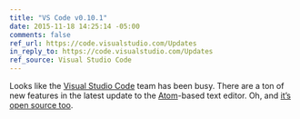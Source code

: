 ```yaml
---
title: "VS Code v0.10.1"
date: 2015-11-18 14:25:14 -05:00
comments: false
ref_url: https://code.visualstudio.com/Updates
in_reply_to: https://code.visualstudio.com/Updates
ref_source: Visual Studio Code
---
```


Looks like the [Visual Studio Code](https://code.visualstudio.com) team has been busy. There are a ton of new features in the latest update to the [Atom](https://atom.io/)-based text editor. Oh, and [it’s open source too](http://github.com/microsoft/vscode).